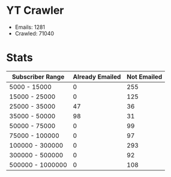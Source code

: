 # YT Crawler
- Emails: 1281
- Crawled: 71040

# Stats
| Subscriber Range  | Already Emailed | Not Emailed |
|-------|-------|-------|
| 5000 - 15000 | 0 | 255 |
| 15000 - 25000 | 0 | 125 |
| 25000 - 35000 | 47 | 36 |
| 35000 - 50000 | 98 | 31 |
| 50000 - 75000 | 0 | 99 |
| 75000 - 100000 | 0 | 97 |
| 100000 - 300000 | 0 | 293 |
| 300000 - 500000 | 0 | 92 |
| 500000 - 1000000 | 0 | 108 |
